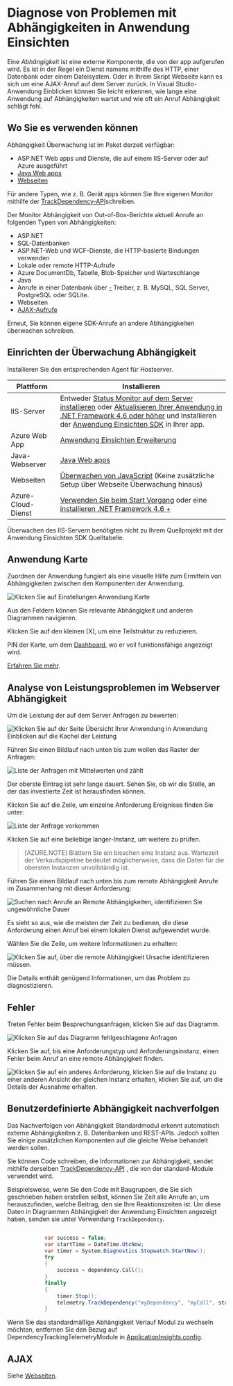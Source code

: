 <properties 
    pageTitle="Diagnose von Problemen mit Abhängigkeiten in Anwendung Einsichten" 
    description="Suchen nach Fehlern und so die Leistung von Abhängigkeiten verursacht" 
    services="application-insights" 
    documentationCenter=""
    authors="alancameronwills" 
    manager="douge"/>

<tags 
    ms.service="application-insights" 
    ms.workload="tbd" 
    ms.tgt_pltfrm="ibiza" 
    ms.devlang="na" 
    ms.topic="article" 
    ms.date="05/12/2016" 
    ms.author="awills"/>
 
# <a name="diagnosing-issues-with-dependencies-in-application-insights"></a>Diagnose von Problemen mit Abhängigkeiten in Anwendung Einsichten


Eine *Abhängigkeit* ist eine externe Komponente, die von der app aufgerufen wird. Es ist in der Regel ein Dienst namens mithilfe des HTTP, einer Datenbank oder einem Dateisystem. Oder in Ihrem Skript Webseite kann es sich um eine AJAX-Anruf auf dem Server zurück. In Visual Studio-Anwendung Einblicken können Sie leicht erkennen, wie lange eine Anwendung auf Abhängigkeiten wartet und wie oft ein Anruf Abhängigkeit schlägt fehl.

## <a name="where-you-can-use-it"></a>Wo Sie es verwenden können

Abhängigkeit Überwachung ist im Paket derzeit verfügbar:

* ASP.NET Web apps und Dienste, die auf einem IIS-Server oder auf Azure ausgeführt
* [Java Web apps](app-insights-java-agent.md)
* [Webseiten](https://azure.microsoft.com/blog/ajax-collection-in-application-insights/)

Für andere Typen, wie z. B. Gerät apps können Sie Ihre eigenen Monitor mithilfe der [TrackDependency-API](app-insights-api-custom-events-metrics.md#track-dependency)schreiben.

Der Monitor Abhängigkeit von Out-of-Box-Berichte aktuell Anrufe an folgenden Typen von Abhängigkeiten:

* ASP.NET
 * SQL-Datenbanken
 * ASP.NET-Web und WCF-Dienste, die HTTP-basierte Bindungen verwenden
 * Lokale oder remote HTTP-Aufrufe
 * Azure DocumentDb, Tabelle, Blob-Speicher und Warteschlange
* Java
 * Anrufe in einer Datenbank über [-](http://docs.oracle.com/javase/7/docs/technotes/guides/jdbc/) Treiber, z. B. MySQL, SQL Server, PostgreSQL oder SQLite.
* Webseiten
 * [AJAX-Aufrufe](app-insights-javascript.md)

Erneut, Sie können eigene SDK-Anrufe an andere Abhängigkeiten überwachen schreiben.

## <a name="to-set-up-dependency-monitoring"></a>Einrichten der Überwachung Abhängigkeit

Installieren Sie den entsprechenden Agent für Hostserver.

Plattform | Installieren
---|---
IIS-Server | Entweder [Status Monitor auf dem Server installieren](app-insights-monitor-performance-live-website-now.md) oder [Aktualisieren Ihrer Anwendung in .NET Framework 4.6 oder höher](http://go.microsoft.com/fwlink/?LinkId=528259) und Installieren der [Anwendung Einsichten SDK](app-insights-asp-net.md) in Ihrer app.
Azure Web App | [Anwendung Einsichten Erweiterung](app-insights-azure-web-apps.md)
Java-Webserver | [Java Web apps](app-insights-java-agent.md)
Webseiten | [Überwachen von JavaScript](app-insights-javascript.md) (Keine zusätzliche Setup über Webseite Überwachung hinaus)
Azure-Cloud-Dienst |  [Verwenden Sie beim Start Vorgang](app-insights-cloudservices.md#dependencies) oder eine [installieren .NET Framework 4.6 +](../cloud-services/cloud-services-dotnet-install-dotnet.md)  

Überwachen des IIS-Servern benötigten nicht zu Ihrem Quellprojekt mit der Anwendung Einsichten SDK Quelltabelle. 

## <a name="application-map"></a>Anwendung Karte

Zuordnen der Anwendung fungiert als eine visuelle Hilfe zum Ermitteln von Abhängigkeiten zwischen den Komponenten der Anwendung. 

![Klicken Sie auf Einstellungen Anwendung Karte](./media/app-insights-dependencies/08.png)

Aus den Feldern können Sie relevante Abhängigkeit und anderen Diagrammen navigieren.

Klicken Sie auf den kleinen [X], um eine Teilstruktur zu reduzieren.

PIN der Karte, um dem [Dashboard](app-insights-dashboards.md), wo er voll funktionsfähige angezeigt wird.

[Erfahren Sie mehr](app-insights-app-map.md).

## <a name="a-namediagnosisa-diagnosing-dependency-performance-issues-in-the-web-server"></a><a name="diagnosis"></a>Analyse von Leistungsproblemen im Webserver Abhängigkeit

Um die Leistung der auf dem Server Anfragen zu bewerten:

![Klicken Sie auf der Seite Übersicht Ihrer Anwendung in Anwendung Einblicken auf die Kachel der Leistung](./media/app-insights-dependencies/01-performance.png)

Führen Sie einen Bildlauf nach unten bis zum wollen das Raster der Anfragen:

![Liste der Anfragen mit Mittelwerten und zählt](./media/app-insights-dependencies/02-reqs.png)

Der oberste Eintrag ist sehr lange dauert. Sehen Sie, ob wir die Stelle, an der das investierte Zeit ist herausfinden können.

Klicken Sie auf die Zeile, um einzelne Anforderung Ereignisse finden Sie unter:


![Liste der Anfrage vorkommen](./media/app-insights-dependencies/03-instances.png)

Klicken Sie auf eine beliebige langer-Instanz, um weitere zu prüfen.

> [AZURE.NOTE] Blättern Sie ein bisschen eine Instanz aus. Wartezeit der Verkaufspipeline bedeutet möglicherweise, dass die Daten für die obersten Instanzen unvollständig ist.

Führen Sie einen Bildlauf nach unten bis zum remote Abhängigkeit Anrufe im Zusammenhang mit dieser Anforderung:

![Suchen nach Anrufe an Remote Abhängigkeiten, identifizieren Sie ungewöhnliche Dauer](./media/app-insights-dependencies/04-dependencies.png)

Es sieht so aus, wie die meisten der Zeit zu bedienen, die diese Anforderung einen Anruf bei einem lokalen Dienst aufgewendet wurde. 

Wählen Sie die Zeile, um weitere Informationen zu erhalten:


![Klicken Sie auf, über die remote Abhängigkeit Ursache identifizieren müssen.](./media/app-insights-dependencies/05-detail.png)

Die Details enthält genügend Informationen, um das Problem zu diagnostizieren.



## <a name="failures"></a>Fehler

Treten Fehler beim Besprechungsanfragen, klicken Sie auf das Diagramm.

![Klicken Sie auf das Diagramm fehlgeschlagene Anfragen](./media/app-insights-dependencies/06-fail.png)

Klicken Sie auf, bis eine Anforderungstyp und Anforderungsinstanz, einen Fehler beim Anruf an eine remote Abhängigkeit finden.


![Klicken Sie auf ein anderes Anforderung, klicken Sie auf die Instanz zu einer anderen Ansicht der gleichen Instanz erhalten, klicken Sie auf, um die Details der Ausnahme erhalten.](./media/app-insights-dependencies/07-faildetail.png)


## <a name="custom-dependency-tracking"></a>Benutzerdefinierte Abhängigkeit nachverfolgen

Das Nachverfolgen von Abhängigkeit Standardmodul erkennt automatisch externe Abhängigkeiten z. B. Datenbanken und REST-APIs. Jedoch sollten Sie einige zusätzlichen Komponenten auf die gleiche Weise behandelt werden sollen. 

Sie können Code schreiben, die Informationen zur Abhängigkeit, sendet mithilfe derselben [TrackDependency-API](app-insights-api-custom-events-metrics.md#track-dependency) , die von der standard-Module verwendet wird.

Beispielsweise, wenn Sie den Code mit Baugruppen, die Sie sich geschrieben haben erstellen selbst, können Sie Zeit alle Anrufe an, um herauszufinden, welche Beitrag, den sie Ihre Reaktionszeiten ist. Um diese Daten in Diagrammen Abhängigkeit der Anwendung Einsichten angezeigt haben, senden sie unter Verwendung `TrackDependency`.

```C#

            var success = false;
            var startTime = DateTime.UtcNow;
            var timer = System.Diagnostics.Stopwatch.StartNew();
            try
            {
                success = dependency.Call();
            }
            finally
            {
                timer.Stop();
                telemetry.TrackDependency("myDependency", "myCall", startTime, timer.Elapsed, success);
            }
```

Wenn Sie das standardmäßige Abhängigkeit Verlauf Modul zu wechseln möchten, entfernen Sie den Bezug auf DependencyTrackingTelemetryModule in [ApplicationInsights.config](app-insights-configuration-with-applicationinsights-config.md).


## <a name="ajax"></a>AJAX

Siehe [Webseiten](app-insights-javascript.md).


 
